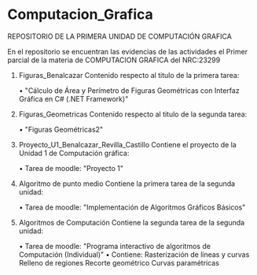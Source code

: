 # Computacion_Grafica  

REPOSITORIO DE LA PRIMERA UNIDAD DE COMPUTACIÓN GRAFICA

En el repositorio se encuentran las evidencias de las actividades el Primer parcial de la materia de COMPUTACION GRAFICA del NRC:23299

1. Figuras_Benalcazar
   Contenido respecto al titulo de la primera tarea:

   • "Cálculo de Área y Perímetro de Figuras Geométricas con Interfaz Gráfica en C# (.NET Framework)"
   
2. Figuras_Geometricas
   Contenido respecto al titulo de la segunda tarea:

   • "Figuras Geométricas2"
   
3. Proyecto_U1_Benalcazar_Revilla_Castillo
   Contiene el proyecto de la Unidad 1 de Computación gráfica:

   • Tarea de moodle: "Proyecto 1"

4. Algoritmo de punto medio
   Contiene la primera tarea de la segunda unidad:

   • Tarea de moodle: "Implementación de Algoritmos Gráficos Básicos"

5. Algoritmos de Computación
   Contiene la segunda tarea de la segunda unidad:

   • Tarea de moodle: "Programa interactivo de algoritmos de Computación (Individual)"
   • Contiene:
               Rasterización de líneas y curvas
               Relleno de regiones
               Recorte geométrico
               Curvas paramétricas
